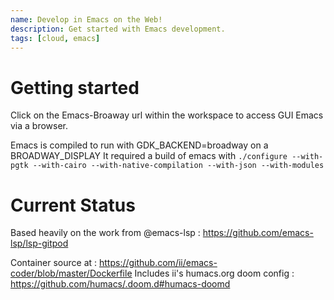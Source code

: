 ```yaml
---
name: Develop in Emacs on the Web!
description: Get started with Emacs development.
tags: [cloud, emacs]
---
```


# Getting started

Click on the Emacs-Broaway url within the workspace to access GUI Emacs via a browser.

Emacs is compiled to run with GDK_BACKEND=broadway on a BROADWAY_DISPLAY
It required a build of emacs with `./configure --with-pgtk --with-cairo --with-native-compilation --with-json --with-modules`

# Current Status

Based heavily on the work from @emacs-lsp : https://github.com/emacs-lsp/lsp-gitpod

<!-- Built over at: https://launchpad.net/~hippiehacker/+archive/ubuntu/emacs-broadway -->

Container source at : https://github.com/ii/emacs-coder/blob/master/Dockerfile
Includes ii's humacs.org doom config : https://github.com/humacs/.doom.d#humacs-doomd
